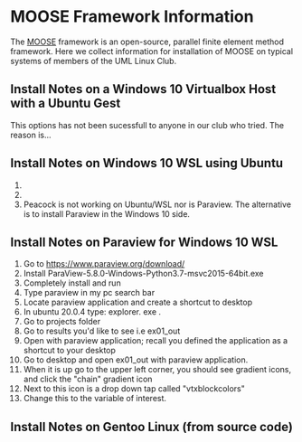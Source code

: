 # MOOSE Framework Information

The [MOOSE](https://mooseframework.org) framework is an open-source, parallel finite element method framework.
Here we collect information for installation of MOOSE on typical systems of members of the UML Linux Club.

## Install Notes on a Windows 10 Virtualbox Host with a Ubuntu Gest

This options has not been sucessfull to anyone in our club who tried. The reason is...

## Install Notes on Windows 10 WSL using Ubuntu

1. 
1.
1. Peacock is not working on Ubuntu/WSL nor is Paraview. The alternative is to install Paraview in the Windows 10 side.

## Install Notes on Paraview for Windows 10 WSL
 1. Go to https://www.paraview.org/download/
 2. Install ParaView-5.8.0-Windows-Python3.7-msvc2015-64bit.exe
 3. Completely install and run
 4. Type paraview in my pc search bar
 5. Locate paraview application and create a shortcut to desktop
 6. In ubuntu 20.0.4 type:   explorer. exe .
 7. Go to projects folder
 8. Go to results you'd like to see i.e ex01_out
 9. Open with paraview application; recall you defined the application as a shortcut to your desktop
 10. Go to desktop and open ex01_out with paraview application. 
 11. When it is up go to the upper left corner, you should see gradient icons, and click the "chain" gradient icon
 12. Next to this icon is a drop down tap called "vtxblockcolors"
 13. Change this to the variable of interest. 

## Install Notes on Gentoo Linux (from source code)

